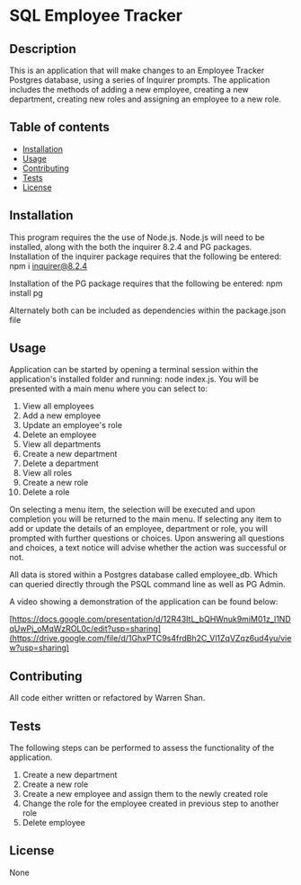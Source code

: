 # SQL Employee Tracker
  
## Description
 This is an application that will make changes to an Employee Tracker Postgres database, using a series of Inquirer prompts. The application includes the methods of adding a new employee, creating a new department, creating new roles and assigning an employee to a new role.

## Table of contents
  - [Installation](#installation)
  - [Usage](#usage)
  - [Contributing](#contributing)
  - [Tests](#tests)
  - [License](#license)
  
## Installation
This program requires the the use of Node.js. Node.js will need to be installed, along with the both the inquirer 8.2.4 and PG packages.
Installation of the inquirer package requires that the following be entered: npm i inquirer@8.2.4

Installation of the PG package requires that the following be entered: npm install pg

Alternately both can be included as dependencies within the package.json file 

## Usage
Application can be started by opening a terminal session within the application's installed folder and running: node index.js. You will be presented with a main menu where you can select to:
1. View all employees
2. Add a new employee
3. Update an employee's role
5. Delete an employee
6. View all departments
7. Create a new department
8. Delete a department
9. View all roles
10. Create a new role
11. Delete a role

On selecting a menu item, the selection will be executed and upon completion you will be returned to the main menu. If selecting any item to add or update the details of an employee, department or role, you will prompted with further questions or choices. Upon answering all questions and choices, a text notice will advise whether the action was successful or not.

All data is stored within a Postgres database called employee_db. Which can queried directly through the PSQL command line as well as PG Admin. 

A video showing a demonstration of the application can be found below:

[https://docs.google.com/presentation/d/12R43ItL_bQHWnuk9miM01z_l1NDqUwPj_oMqWzROL0c/edit?usp=sharing](https://drive.google.com/file/d/1GhxPTC9s4frdBh2C_Vl1ZqVZqz6ud4yu/view?usp=sharing)
  
## Contributing
All code either written or refactored by Warren Shan.
  
## Tests
The following steps can be performed to assess the functionality of the application.
1. Create a new department
2. Create a new role
3. Create a new employee and assign them to the newly created role
4. Change the role for the employee created in previous step to another role
5. Delete employee 
  
## License
None
